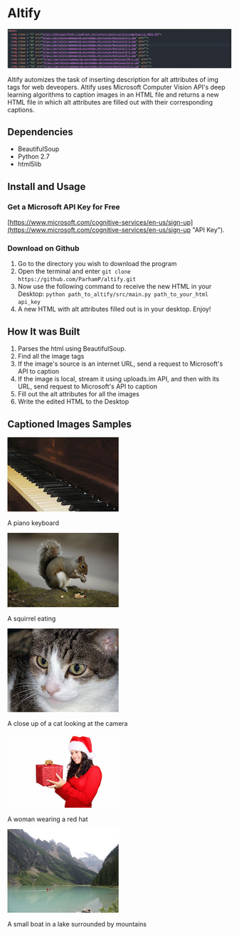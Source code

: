# Altify

![Image for demo](images/gif.gif)

Altify automizes the task of inserting description for alt attributes of img tags for web deveopers. Altify uses Microsoft Computer Vision API's deep learning algorithms to caption images in an HTML file and returns a new HTML file in which alt attributes are filled out with their corresponding captions.


## Dependencies

- BeautifulSoup
- Python 2.7
- html5lib


## Install and Usage

### Get a Microsoft API Key for Free
[https://www.microsoft.com/cognitive-services/en-us/sign-up](https://www.microsoft.com/cognitive-services/en-us/sign-up "API Key").


### Download on Github

1. Go to the directory you wish to download the program
2. Open the terminal and enter `git clone https://github.com/ParhamP/altify.git`
3. Now use the following command to receive the new HTML in your Desktop:
`python path_to_altify/src/main.py path_to_your_html api_key`
4. A new HTML with alt attributes filled out is in your desktop. Enjoy!


## How It was Built

1. Parses the html using BeautifulSoup.
2. Find all the image tags
3. If the image's source is an internet URL, send a request to Microsoft's API to caption
4. If the image is local, stream it using uploads.im API, and then with its URL, send request to Microsoft's API to caption
5. Fill out the alt attributes for all the images
6. Write the edited HTML to the Desktop




## Captioned Images Samples


![Image for demo](images/piano.jpg)

A piano keyboard

![Image for demo](images/animal.jpg)

A squirrel eating

![Image for demo](images/cat.jpg)

A close up of a cat looking at the camera

![Image for demo](images/lady.jpg)

A woman wearing a red hat

![Image for demo](images/lake.jpg)

A small boat in a lake surrounded by mountains